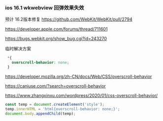 ### ios 16.1 wkwebview 回弹效果失效

预计 16.2版本修复
https://github.com/WebKit/WebKit/pull/2794

https://developer.apple.com/forums/thread/711601

https://bugs.webkit.org/show_bug.cgi?id=243270


临时解决方案

```css
 *{
   overscroll-behavior: none;
 }
```

https://developer.mozilla.org/zh-CN/docs/Web/CSS/overscroll-behavior

https://caniuse.com/?search=overscroll-behavior

https://www.zhangxinxu.com/wordpress/2020/01/css-overscroll-behavior/


```js
const temp = document.createElement('style');
temp.innerHTML = 'html{overscroll-behavior: none;}';
document.body.appendChild(temp);
```
